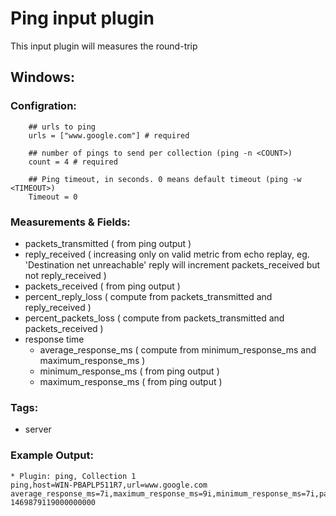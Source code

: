 # Ping input plugin

This input plugin will measures the round-trip

## Windows:
### Configration:
```
	## urls to ping
	urls = ["www.google.com"] # required
	
	## number of pings to send per collection (ping -n <COUNT>)
	count = 4 # required
	
	## Ping timeout, in seconds. 0 means default timeout (ping -w <TIMEOUT>)
	Timeout = 0
```
### Measurements & Fields:
- packets_transmitted ( from ping output )
- reply_received ( increasing only on valid metric from echo replay, eg. 'Destination net unreachable' reply will increment packets_received but not reply_received )
- packets_received ( from ping output )
- percent_reply_loss ( compute from packets_transmitted and reply_received )
- percent_packets_loss ( compute from packets_transmitted and packets_received )
- response time
    - average_response_ms ( compute from minimum_response_ms and maximum_response_ms )
    - minimum_response_ms ( from ping output )
    - maximum_response_ms ( from ping output )
	
### Tags:
- server

### Example Output:
```
* Plugin: ping, Collection 1
ping,host=WIN-PBAPLP511R7,url=www.google.com average_response_ms=7i,maximum_response_ms=9i,minimum_response_ms=7i,packets_received=4i,packets_transmitted=4i,percent_packet_loss=0,percent_reply_loss=0,reply_received=4i 1469879119000000000
```